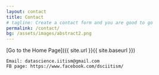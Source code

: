```yaml
---
layout: contact
title: Contact
# tagline: Create a contact form and you are good to go
permalink: /contact/
bg: /assets/images/abstract2.png
---
```




[Go to the Home Page]({{ site.url }}{{ site.baseurl }})
```
Email: datascience.iitism@gmail.com 
FB page: https://www.facebook.com/dsciitism/
```
